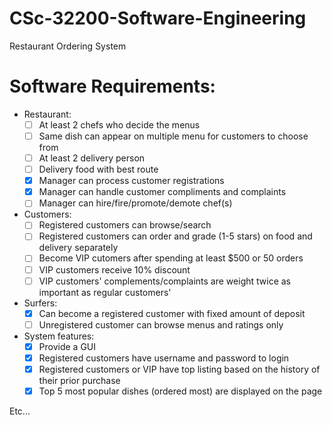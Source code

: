 # CSc-32200-Software-Engineering
Restaurant Ordering System

# Software Requirements:
- Restaurant:
  * [ ] At least 2 chefs who decide the menus
  * [ ] Same dish can appear on multiple menu for customers to choose from
  * [ ] At least 2 delivery person
  * [ ] Delivery food with best route
  * [x] Manager can process customer registrations
  * [x] Manager can handle customer compliments and complaints
  * [ ] Manager can hire/fire/promote/demote chef(s)
- Customers:
  * [ ] Registered customers can browse/search
  * [ ] Registered customers can order and grade (1-5 stars) on food and delivery separately
  * [ ] Become VIP cutomers after spending at least $500 or 50 orders
  * [ ] VIP customers receive 10% discount
  * [ ] VIP customers' complements/complaints are weight twice as important as regular customers'
- Surfers:
  * [x] Can become a registered customer with fixed amount of deposit
  * [ ] Unregistered customer can browse menus and ratings only
- System features:
  * [x] Provide a GUI
  * [x] Registered customers have username and password to login
  * [x] Registered customers or VIP have top listing based on the history of their prior purchase
  * [x] Top 5 most popular dishes (ordered most) are displayed on the page

Etc...
